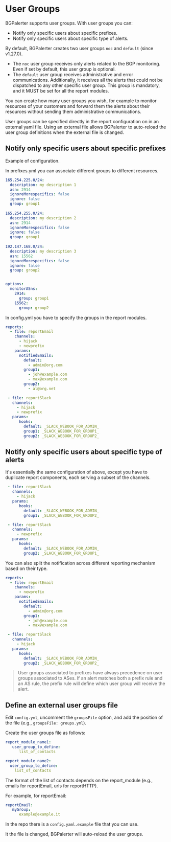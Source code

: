 # User Groups

BGPalerter supports user groups. With user groups you can:
* Notify only specific users about specific prefixes.
* Notify only specific users about specific type of alerts.

By default, BGPalerter creates two user groups `noc` and `default` (since v1.27.0).
* The `noc` user group receives only alerts related to the BGP monitoring. Even if set by default, this user group is optional. 
* The `default` user group receives administrative and error communications. Additionally, it receives all the alerts that could not be dispatched to any other specific user group. This group is mandatory, and it MUST be set for all the report modules.


You can create how many user groups you wish, for example to monitor resources of your customers and forward them the alerts about their resources without sending them administrative communications.

User groups can be specified directly in the report configuration on in an external yaml file.
Using an external file allows BGPalerter to auto-reload the user group definitions when the external file is changed.

## Notify only specific users about specific prefixes

Example of configuration.

In prefixes.yml you can associate different groups to different resources.

```yml
165.254.225.0/24:
  description: my description 1
  asn: 2914
  ignoreMorespecifics: false
  ignore: false
  group: group1
 
165.254.255.0/24:
  description: my description 2
  asn: 2914
  ignoreMorespecifics: false
  ignore: false
  group: group1
 
192.147.168.0/24:
  description: my description 3
  asn: 15562
  ignoreMorespecifics: false
  ignore: false
  group: group2


options:
  monitorASns:
    2914:
      group: group1
    15562:
      group: group2
```


In config.yml you have to specify the groups in the report modules.

```yml
reports:
  - file: reportEmail
    channels:
      - hijack
      - newprefix
    params:
      notifiedEmails:
        default:
          - admin@org.com
        group1:
          - joh@example.com
          - max@example.com
        group2:
          - al@org.net

 - file: reportSlack
   channels:
     - hijack
     - newprefix
   params:
      hooks:
        default: _SLACK_WEBOOK_FOR_ADMIN_
        group1: _SLACK_WEBOOK_FOR_GROUP1_
        group2: _SLACK_WEBOOK_FOR_GROUP2_
```


## Notify only specific users about specific type of alerts

It's essentially the same configuration of above, except you have to duplicate report components, each serving a subset of the channels.

```yml
 - file: reportSlack
   channels:
     - hijack
   params:
      hooks:
        default: _SLACK_WEBOOK_FOR_ADMIN_
        group1: _SLACK_WEBOOK_FOR_GROUP2_

 - file: reportSlack
   channels:
     - newprefix
   params:
      hooks:
        default: _SLACK_WEBOOK_FOR_ADMIN_
        group2: _SLACK_WEBOOK_FOR_GROUP1_
```

You can also split the notification across different reporting mechanism based on their type.

```yml
reports:
  - file: reportEmail
    channels:
      - newprefix
    params:
      notifiedEmails:
        default:
          - admin@org.com
        group1:
          - joh@example.com
          - max@example.com

 - file: reportSlack
   channels:
     - hijack
   params:
      hooks:
        default: _SLACK_WEBOOK_FOR_ADMIN_
        group2: _SLACK_WEBOOK_FOR_GROUP2_
```

> User groups associated to prefixes have always precedence on user groups associated to ASes. If an alert matches both a prefix rule and an AS rule, the prefix rule will define which user group will receive the alert.

## Define an external user groups file

Edit `config.yml`, uncomment the `groupsFile` option, and add the position of the file (e.g., `groupsFile: groups.yml`).

Create the user groups file as follows:

```yaml
report_module_name1:
   user_group_to_define:
      list_of_contacts

report_module_name2:
  user_group_to_define:
    list_of_contacts
```
The format of the list of contacts depends on the report_module (e.g., emails for reportEmail, urls for reportHTTP).

For example, for reportEmail:

```yaml
reportEmail:
   myGroup:
      example@example.it
```
In the repo there is a `config.yaml.example` file that you can use.

It the file is changed, BGPalerter will auto-reload the user groups.
